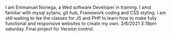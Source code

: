 I am Emmanuel Noriega, a Wed software Developer in training. I amd familiar with mysql sytanx, git hub, Framework coding and CSS styling. i am still waiting to tke the classes for JS and PHP to learn how to make fully functional and responsive websites to create my own. 
3/6/2021 3:19pm saturday. 
Final project for Version control. 
